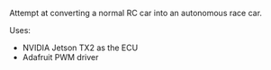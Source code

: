 Attempt at converting a normal RC car into an autonomous race car.

Uses: 

  - NVIDIA Jetson TX2 as the ECU
  - Adafruit PWM driver
